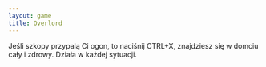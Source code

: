 ```yaml
---
layout: game
title: Overlord
---
```


Jeśli szkopy przypalą Ci ogon, to naciśnij CTRL+X, znajdziesz się w 
domciu
cały i zdrowy. Działa w każdej sytuacji.
